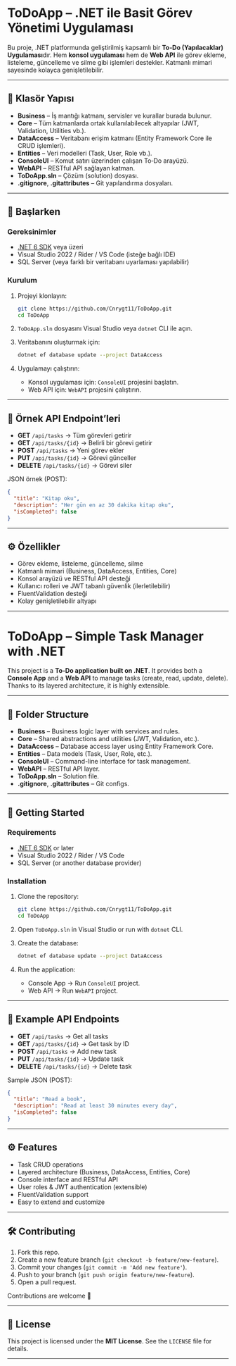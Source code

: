 
# ToDoApp – .NET ile Basit Görev Yönetimi Uygulaması

Bu proje, .NET platformunda geliştirilmiş kapsamlı bir **To‑Do (Yapılacaklar) Uygulaması**dır. Hem **konsol uygulaması** hem de **Web API** ile görev ekleme, listeleme, güncelleme ve silme gibi işlemleri destekler. Katmanlı mimari sayesinde kolayca genişletilebilir.

---

## 📂 Klasör Yapısı

- **Business** – İş mantığı katmanı, servisler ve kurallar burada bulunur.
- **Core** – Tüm katmanlarda ortak kullanılabilecek altyapılar (JWT, Validation, Utilities vb.).
- **DataAccess** – Veritabanı erişim katmanı (Entity Framework Core ile CRUD işlemleri).
- **Entities** – Veri modelleri (Task, User, Role vb.).
- **ConsoleUI** – Komut satırı üzerinden çalışan To‑Do arayüzü.
- **WebAPI** – RESTful API sağlayan katman.
- **ToDoApp.sln** – Çözüm (solution) dosyası.
- **.gitignore**, **.gitattributes** – Git yapılandırma dosyaları.

---

## 🚀 Başlarken

### Gereksinimler
- [.NET 6 SDK](https://dotnet.microsoft.com/download) veya üzeri
- Visual Studio 2022 / Rider / VS Code (isteğe bağlı IDE)
- SQL Server (veya farklı bir veritabanı uyarlaması yapılabilir)

### Kurulum
1. Projeyi klonlayın:
   ```bash
   git clone https://github.com/Cnrygt11/ToDoApp.git
   cd ToDoApp
   ```

2. `ToDoApp.sln` dosyasını Visual Studio veya `dotnet` CLI ile açın.

3. Veritabanını oluşturmak için:
   ```bash
   dotnet ef database update --project DataAccess
   ```

4. Uygulamayı çalıştırın:
   - Konsol uygulaması için: `ConsoleUI` projesini başlatın.
   - Web API için: `WebAPI` projesini çalıştırın.

---

## 🔑 Örnek API Endpoint’leri

- **GET** `/api/tasks` → Tüm görevleri getirir  
- **GET** `/api/tasks/{id}` → Belirli bir görevi getirir  
- **POST** `/api/tasks` → Yeni görev ekler  
- **PUT** `/api/tasks/{id}` → Görevi günceller  
- **DELETE** `/api/tasks/{id}` → Görevi siler  

JSON örnek (POST):
```json
{
  "title": "Kitap oku",
  "description": "Her gün en az 30 dakika kitap oku",
  "isCompleted": false
}
```

---

## ⚙️ Özellikler

- Görev ekleme, listeleme, güncelleme, silme
- Katmanlı mimari (Business, DataAccess, Entities, Core)
- Konsol arayüzü ve RESTful API desteği
- Kullanıcı rolleri ve JWT tabanlı güvenlik (ilerletilebilir)
- FluentValidation desteği
- Kolay genişletilebilir altyapı

---

# ToDoApp – Simple Task Manager with .NET

This project is a **To‑Do application built on .NET**. It provides both a **Console App** and a **Web API** to manage tasks (create, read, update, delete). Thanks to its layered architecture, it is highly extensible.

---

## 📂 Folder Structure

- **Business** – Business logic layer with services and rules.  
- **Core** – Shared abstractions and utilities (JWT, Validation, etc.).  
- **DataAccess** – Database access layer using Entity Framework Core.  
- **Entities** – Data models (Task, User, Role, etc.).  
- **ConsoleUI** – Command-line interface for task management.  
- **WebAPI** – RESTful API layer.  
- **ToDoApp.sln** – Solution file.  
- **.gitignore**, **.gitattributes** – Git configs.  

---

## 🚀 Getting Started

### Requirements
- [.NET 6 SDK](https://dotnet.microsoft.com/download) or later  
- Visual Studio 2022 / Rider / VS Code  
- SQL Server (or another database provider)  

### Installation
1. Clone the repository:
   ```bash
   git clone https://github.com/Cnrygt11/ToDoApp.git
   cd ToDoApp
   ```

2. Open `ToDoApp.sln` in Visual Studio or run with `dotnet` CLI.

3. Create the database:
   ```bash
   dotnet ef database update --project DataAccess
   ```

4. Run the application:
   - Console App → Run `ConsoleUI` project.  
   - Web API → Run `WebAPI` project.  

---

## 🔑 Example API Endpoints

- **GET** `/api/tasks` → Get all tasks  
- **GET** `/api/tasks/{id}` → Get task by ID  
- **POST** `/api/tasks` → Add new task  
- **PUT** `/api/tasks/{id}` → Update task  
- **DELETE** `/api/tasks/{id}` → Delete task  

Sample JSON (POST):
```json
{
  "title": "Read a book",
  "description": "Read at least 30 minutes every day",
  "isCompleted": false
}
```

---

## ⚙️ Features

- Task CRUD operations  
- Layered architecture (Business, DataAccess, Entities, Core)  
- Console interface and RESTful API  
- User roles & JWT authentication (extensible)  
- FluentValidation support  
- Easy to extend and customize  

---

## 🛠 Contributing

1. Fork this repo.  
2. Create a new feature branch (`git checkout -b feature/new-feature`).  
3. Commit your changes (`git commit -m 'Add new feature'`).  
4. Push to your branch (`git push origin feature/new-feature`).  
5. Open a pull request.  

Contributions are welcome 🚀

---

## 📜 License

This project is licensed under the **MIT License**. See the `LICENSE` file for details.

---
